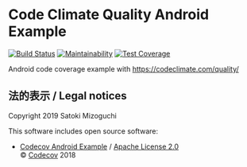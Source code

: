 # Code Climate Quality Android Example

[![Build Status](https://travis-ci.com/mizo0203/codeclimate-example-android.svg?branch=master)](https://travis-ci.com/mizo0203/codeclimate-example-android)
[![Maintainability](https://api.codeclimate.com/v1/badges/90174504d17015cd6611/maintainability)](https://codeclimate.com/github/mizo0203/codeclimate-example-android/maintainability)
[![Test Coverage](https://api.codeclimate.com/v1/badges/90174504d17015cd6611/test_coverage)](https://codeclimate.com/github/mizo0203/codeclimate-example-android/test_coverage)

Android code coverage example with https://codeclimate.com/quality/

## 法的表示 / Legal notices
Copyright 2019 Satoki Mizoguchi

This software includes open source software:

* [Codecov Android Example](https://github.com/codecov/example-android) / [Apache License 2.0](https://github.com/codecov/example-android/blob/master/LICENSE)  
  © [Codecov](https://codecov.io) 2018
